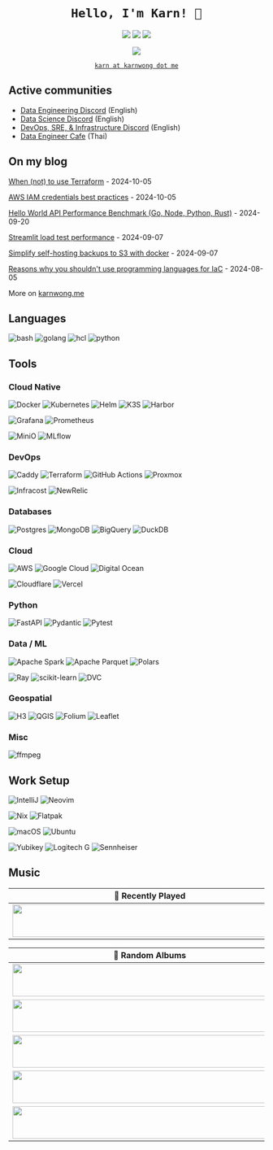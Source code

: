 <h1 align="center"><code>Hello, I'm Karn! 👋</code></h1>

<p align="center">
<a href="https://www.linkedin.com/in/karnsiree-w-7b535b202/"><img src="https://img.shields.io/badge/-karnsiree&ndash;w&ndash;7b535b202-0072b1?style=flat&logo=Linkedin&logoColor=white" /></a>
<a href="https://github.com/kahnwong"><img src="https://img.shields.io/badge/-kahnwong-3a3a3a?style=flat&logo=GitHub&logoColor=white" /></a>
<a href="https://www.discord.com"><img src="https://img.shields.io/badge/-kahnwong%237593-5865F2?style=flat&logo=discord&logoColor=white" /></a>
</p>

<p align="center">
<a href="https://buymeacoffee.com/kahnwong"><img src="https://img.shields.io/badge/Buy%20Me%20A%20Coffee-FFDD00.svg?style=for-the-badge&logo=Buy-Me-A-Coffee&logoColor=black" /></a>
</p>

<p align="center">
<a href="mailto:karn@karnwong.me"><code>karn at karnwong dot me</code></a>
</p>

## Active communities

- [Data Engineering Discord](https://invite.gg/dataengineering) (English)
- [Data Science Discord](https://discord.com/invite/UYNaemm) (English)
- [DevOps, SRE, & Infrastructure Discord](https://discord.com/invite/VEEnHkPzY6) (English)
- [Data Engineer Cafe](https://discuss.dataengineercafe.io) (Thai)

## On my blog

<!-- blog starts -->
[When (not) to use Terraform](https://karnwong.me/posts/2024/10/when-not-to-use-terraform/) - 2024-10-05

[AWS IAM credentials best practices](https://karnwong.me/posts/2024/10/aws-iam-credentials-best-practices/) - 2024-10-05

[Hello World API Performance Benchmark (Go, Node, Python, Rust)](https://karnwong.me/posts/2024/09/hello-world-api-performance-benchmark-go-node-python-rust/) - 2024-09-20

[Streamlit load test performance](https://karnwong.me/posts/2024/09/streamlit-load-test-performance/) - 2024-09-07

[Simplify self-hosting backups to S3 with docker](https://karnwong.me/posts/2024/09/simplify-self-hosting-backups-to-s3-with-docker/) - 2024-09-07

[Reasons why you shouldn't use programming languages for IaC](https://karnwong.me/posts/2024/08/reasons-why-you-shouldnt-use-programming-languages-for-iac/) - 2024-08-05
<!-- blog ends -->

More on [karnwong.me](https://www.karnwong.me/posts/)

</td><td valign="top" width="33%">

## Languages

![bash](https://img.shields.io/badge/GNU%20Bash-4EAA25.svg?style=for-the-badge&logo=GNU-Bash&logoColor=white)
![golang](https://img.shields.io/badge/Go-00ADD8.svg?style=for-the-badge&logo=Go&logoColor=white)
![hcl](https://img.shields.io/badge/HCL-006BB6.svg?style=for-the-badge&logo=HCL&logoColor=white)
![python](https://img.shields.io/badge/Python-3776AB.svg?style=for-the-badge&logo=Python&logoColor=white)

## Tools

### Cloud Native

![Docker](https://img.shields.io/badge/docker-%230db7ed.svg?style=for-the-badge&logo=docker&logoColor=white)
![Kubernetes](https://img.shields.io/badge/kubernetes-%23326ce5.svg?style=for-the-badge&logo=kubernetes&logoColor=white)
![Helm](https://img.shields.io/badge/Helm-0F1689.svg?style=for-the-badge&logo=Helm&logoColor=white)
![K3S](https://img.shields.io/badge/K3s-FFC61C.svg?style=for-the-badge&logo=K3s&logoColor=black)
![Harbor](https://img.shields.io/badge/Harbor-60B932.svg?style=for-the-badge&logo=Harbor&logoColor=white)

![Grafana](https://img.shields.io/badge/grafana-%23F46800.svg?style=for-the-badge&logo=grafana&logoColor=white)
![Prometheus](https://img.shields.io/badge/Prometheus-E6522C?style=for-the-badge&logo=Prometheus&logoColor=white)

![MiniO](https://img.shields.io/badge/MinIO-C72E49.svg?style=for-the-badge&logo=MinIO&logoColor=white)
![MLflow](https://img.shields.io/badge/MLflow-0194E2.svg?style=for-the-badge&logo=MLflow&logoColor=white)

### DevOps

![Caddy](https://img.shields.io/badge/Caddy-1F88C0.svg?style=for-the-badge&logo=Caddy&logoColor=white)
![Terraform](https://img.shields.io/badge/Terraform-7B42BC.svg?style=for-the-badge&logo=Terraform&logoColor=white)
![GitHub Actions](https://img.shields.io/badge/github%20actions-%232671E5.svg?style=for-the-badge&logo=githubactions&logoColor=white)
![Proxmox](https://img.shields.io/badge/Proxmox-E57000.svg?style=for-the-badge&logo=proxmox&logoColor=white)

![Infracost](https://img.shields.io/badge/Infracost-DB44B8.svg?style=for-the-badge&logo=Infracost&logoColor=white)
![NewRelic](https://img.shields.io/badge/New%20Relic-1CE783.svg?style=for-the-badge&logo=New-Relic&logoColor=white)

### Databases

![Postgres](https://img.shields.io/badge/postgres-%23336791.svg?&style=for-the-badge&logo=postgresql&logoColor=white)
![MongoDB](https://img.shields.io/badge/MongoDB-47A248.svg?style=for-the-badge&logo=MongoDB&logoColor=white)
![BigQuery](https://img.shields.io/badge/BigQuery-%234285F4?style=for-the-badge&logoColor=white&logo=google-cloud)
![DuckDB](https://img.shields.io/badge/DuckDB-FFF000.svg?style=for-the-badge&logo=DuckDB&logoColor=black)

### Cloud

![AWS](https://img.shields.io/badge/AWS-%23FF9900.svg?style=for-the-badge&logo=amazon-aws&logoColor=white)
![Google Cloud](https://img.shields.io/badge/GoogleCloud-%234285F4.svg?style=for-the-badge&logo=google-cloud&logoColor=white)
![Digital Ocean](https://img.shields.io/badge/DigitalOcean-0080FF.svg?style=for-the-badge&logo=DigitalOcean&logoColor=white)

![Cloudflare](https://img.shields.io/badge/Cloudflare-F38020.svg?style=for-the-badge&logo=Cloudflare&logoColor=white)
![Vercel](https://img.shields.io/badge/Vercel-000000.svg?style=for-the-badge&logo=Vercel&logoColor=white)

[//]: # (![AWS Cloudwatch]&#40;https://img.shields.io/badge/Amazon%20CloudWatch-FF4F8B.svg?style=for-the-badge&logo=Amazon-CloudWatch&logoColor=white&#41;)

[//]: # (![AWS EC2]&#40;https://img.shields.io/badge/Amazon%20EC2-FF9900.svg?style=for-the-badge&logo=Amazon-EC2&logoColor=white&#41;)

[//]: # (![AWS ECS]&#40;https://img.shields.io/badge/Amazon%20ECS-FF9900.svg?style=for-the-badge&logo=Amazon-ECS&logoColor=white&#41;)

[//]: # (![AWS RDS]&#40;https://img.shields.io/badge/Amazon%20RDS-527FFF.svg?style=for-the-badge&logo=Amazon-RDS&logoColor=white&#41;)

[//]: # (![AWS S3]&#40;https://img.shields.io/badge/Amazon%20S3-569A31.svg?style=for-the-badge&logo=Amazon-S3&logoColor=white&#41;)

[//]: # (![AWS ELB]&#40;https://img.shields.io/badge/AWS%20Elastic%20Load%20Balancing-8C4FFF.svg?style=for-the-badge&logo=AWS-Elastic-Load-Balancing&logoColor=white&#41;)

[//]: # (![AWS Fargate]&#40;https://img.shields.io/badge/AWS%20Fargate-FF9900.svg?style=for-the-badge&logo=AWS-Fargate&logoColor=white&#41;)

[//]: # (![AWS Lambda]&#40;https://img.shields.io/badge/AWS%20Lambda-FF9900.svg?style=for-the-badge&logo=AWS-Lambda&logoColor=white&#41;)

[//]: # (![AWS Secrets Manager]&#40;https://img.shields.io/badge/AWS%20Secrets%20Manager-DD344C.svg?style=for-the-badge&logo=AWS-Secrets-Manager&logoColor=white&#41;)

[//]: # ()
[//]: # (![BigQuery]&#40;https://img.shields.io/badge/Google%20BigQuery-669DF6.svg?style=for-the-badge&logo=Google-BigQuery&logoColor=white&#41;)

[//]: # (![GCS]&#40;https://img.shields.io/badge/Google%20Cloud%20Storage-AECBFA.svg?style=for-the-badge&logo=Google-Cloud-Storage&logoColor=black&#41;)


### Python
![FastAPI](https://img.shields.io/badge/FastAPI-009688.svg?style=for-the-badge&logo=FastAPI&logoColor=white)
![Pydantic](https://img.shields.io/badge/Pydantic-E92063.svg?style=for-the-badge&logo=Pydantic&logoColor=white)
![Pytest](https://img.shields.io/badge/Pytest-0A9EDC.svg?style=for-the-badge&logo=Pytest&logoColor=white)

### Data / ML

![Apache Spark](https://img.shields.io/badge/Apache%20Spark-E25A1C.svg?style=for-the-badge&logo=Apache-Spark&logoColor=white)
![Apache Parquet](https://img.shields.io/badge/Apache%20Parquet-50ABF1.svg?style=for-the-badge&logo=Apache-Parquet&logoColor=white)
![Polars](https://img.shields.io/badge/Polars-CD792C.svg?style=for-the-badge&logo=Polars&logoColor=white)

![Ray](https://img.shields.io/badge/Ray-028CF0.svg?style=for-the-badge&logo=Ray&logoColor=white)
![scikit-learn](https://img.shields.io/badge/scikitlearn-F7931E.svg?style=for-the-badge&logo=scikit-learn&logoColor=white)
![DVC](https://img.shields.io/badge/DVC-13ADC7.svg?style=for-the-badge&logo=DVC&logoColor=white)

### Geospatial

![H3](https://img.shields.io/badge/H3-1E54B7.svg?style=for-the-badge&logo=H3&logoColor=white)
![QGIS](https://img.shields.io/badge/Qgis-589632.svg?style=for-the-badge&logo=Qgis&logoColor=white)
![Folium](https://img.shields.io/badge/Folium-77B829.svg?style=for-the-badge&logo=Folium&logoColor=white)
![Leaflet](https://img.shields.io/badge/Leaflet-199900.svg?style=for-the-badge&logo=Leaflet&logoColor=white)

### Misc

![ffmpeg](https://img.shields.io/badge/FFmpeg-007808.svg?style=for-the-badge&logo=FFmpeg&logoColor=white)

## Work Setup

![IntelliJ](https://img.shields.io/badge/IntelliJ%20IDEA-000000.svg?style=for-the-badge&logo=IntelliJ-IDEA&logoColor=white)
![Neovim](https://img.shields.io/badge/NeoVim-%2357A143.svg?&style=for-the-badge&logo=neovim&logoColor=white)

![Nix](https://img.shields.io/badge/NIX-5277C3.svg?style=for-the-badge&logo=NixOS&logoColor=white)
![Flatpak](https://img.shields.io/badge/Flatpak-4A90D9.svg?style=for-the-badge&logo=Flatpak&logoColor=white)

![macOS](https://img.shields.io/badge/mac%20os-000000?style=for-the-badge&logo=macos&logoColor=F0F0F0)
![Ubuntu](https://img.shields.io/badge/Ubuntu-E95420?style=for-the-badge&logo=ubuntu&logoColor=white)

![Yubikey](https://img.shields.io/badge/Yubikey-84BD00.svg?style=for-the-badge&logo=Yubico&logoColor=white)
![Logitech G](https://img.shields.io/badge/Logitech%20G-00B8FC.svg?style=for-the-badge&logo=Logitech-G&logoColor=white)
![Sennheiser](https://img.shields.io/badge/Sennheiser-000000.svg?style=for-the-badge&logo=Sennheiser&logoColor=white)

## Music

| 🎵 Recently Played                                                                                                                                                                                                                                |
| ------------------------------------------------------------------------------------------------------------------------------------------------------------------------------------------------------------------------------------------------- |
| <a href="https://subsonic-widgets.karnwong.me/now-playing.svg"><img src="https://subsonic-widgets.karnwong.me/now-playing.svg" width="540" height="64"></a> |

<table>
  <thead>
    <tr>
      <th>🔀 Random Albums</th>
    </tr>
  </thead>
  <tbody>
    <tr>
      <td>
        <a
          href="https://subsonic-widgets.karnwong.me/random-album-1.svg"
          ><img
            src="https://subsonic-widgets.karnwong.me/random-album-1.svg"
            width="540"
            height="64"
        /></a>
      </td>
    </tr>
    <tr></tr>
    <!-- hide gray row -->
    <tr>
      <td>
        <a
          href="https://subsonic-widgets.karnwong.me/random-album-2.svg"
          ><img
            src="https://subsonic-widgets.karnwong.me/random-album-2.svg"
            width="540"
            height="64"
        /></a>
      </td>
    </tr>
    <tr></tr>
    <!-- hide gray row -->
    <tr>
      <td>
        <a
          href="https://subsonic-widgets.karnwong.me/random-album-3.svg"
          ><img
            src="https://subsonic-widgets.karnwong.me/random-album-3.svg"
            width="540"
            height="64"
        /></a>
      </td>
    </tr>
    <tr></tr>
    <!-- hide gray row -->
    <tr>
      <td>
        <a
          href="https://subsonic-widgets.karnwong.me/random-album-4.svg"
          ><img
            src="https://subsonic-widgets.karnwong.me/random-album-4.svg"
            width="540"
            height="64"
        /></a>
      </td>
    </tr>
    <tr></tr>
    <!-- hide gray row -->
    <tr>
      <td>
        <a
          href="https://subsonic-widgets.karnwong.me/random-album-5.svg"
          ><img
            src="https://subsonic-widgets.karnwong.me/random-album-5.svg"
            width="540"
            height="64"
        /></a>
      </td>
    </tr>
  </tbody>
</table>
